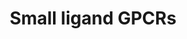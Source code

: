 ---
annotations:
- type: Pathway Ontology
  value: G protein mediated signaling pathway
authors:
- MaintBot
- Lindarieswijk
- Khanspers
- Eweitz
description: 'G protein–coupled receptors (GPCRs) which are also known as seven-(pass)-transmembrane
  domain receptors, 7TM receptors, heptahelical receptors, serpentine receptor, and
  G protein–linked receptors (GPLR), constitute a large protein family of receptors
  that detect molecules outside the cell and activate internal signal transduction
  pathways and, ultimately, cellular responses. Coupling with G proteins, they are
  called seven-transmembrane receptors because they pass through the cell membrane
  seven times. Source: [https://en.wikipedia.org/wiki/G_protein–coupled_receptor Wikipedia]  These
  small ligand receptors are part of the Rhodopsin-like family of GPCRs. Source: [https://en.wikipedia.org/wiki/Rhodopsin-like_receptors
  Wikipedia]'
last-edited: 2021-05-21
organisms:
- Canis familiaris
redirect_from:
- /index.php/Pathway:WP1089
- /instance/WP1089
schema-jsonld:
- '@context': https://schema.org/
  '@id': https://wikipathways.github.io/pathways/WP1089.html
  '@type': Dataset
  creator:
    '@type': Organization
    name: WikiPathways
  description: 'G protein–coupled receptors (GPCRs) which are also known as seven-(pass)-transmembrane
    domain receptors, 7TM receptors, heptahelical receptors, serpentine receptor,
    and G protein–linked receptors (GPLR), constitute a large protein family of receptors
    that detect molecules outside the cell and activate internal signal transduction
    pathways and, ultimately, cellular responses. Coupling with G proteins, they are
    called seven-transmembrane receptors because they pass through the cell membrane
    seven times. Source: [https://en.wikipedia.org/wiki/G_protein–coupled_receptor
    Wikipedia]  These small ligand receptors are part of the Rhodopsin-like family
    of GPCRs. Source: [https://en.wikipedia.org/wiki/Rhodopsin-like_receptors Wikipedia]'
  keywords:
  - PTGER3
  - PTGER2
  - LPAR1
  - Mel-1C
  - CNR1
  - PTGIR
  - TBXA2R
  - MTNR1A
  - CNR2
  - PTGER4
  - PTAFR
  - PTGER1
  - S1PR1
  - S1PR2
  - PTGFR
  - MTNR1B
  - S1PR3
  - PTGDR
  - S1PR4
  license: CC0
  name: Small ligand GPCRs
seo: CreativeWork
title: Small ligand GPCRs
wpid: WP1089
---